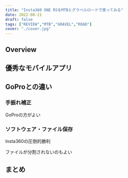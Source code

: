 ```yaml
---
title: "Insta360 ONE RSをMTBとグラベルロードで使ってみる"
date: 2022-08-21
draft: false
tags: ["REVIEW","MTB","GRAVEL","ROAD"]
cover: "./cover.jpg"
---
```


## Overview

## 優秀なモバイルアプリ

## GoProとの違い

### 手振れ補正

GoProの方がよい

### ソフトウェア・ファイル保存

Insta360の圧倒的勝利

ファイルが分割されないのもよい

## まとめ